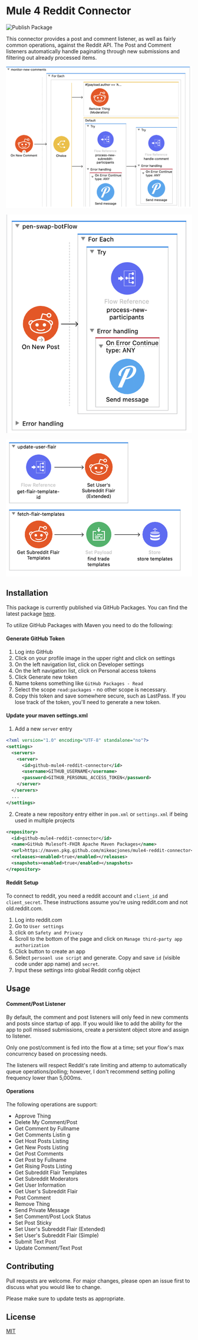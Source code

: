 # Mule 4 Reddit Connector

![Publish Package](https://github.com/mikeacjones/mule4-reddit-connector/workflows/Publish%20package/badge.svg?branch=1.0.0)

This connector provides a post and comment listener, as well as fairly common operations, against the Reddit API. The Post and Comment listeners automatically handle paginating through new submissions and filtering out already processed items.

![screenshot1](/.github/images/screenshot1.png)

![screenshot2](/.github/images/screenshot3.png)

![screenshot3](/.github/images/screenshot2.png)

## Installation

This package is currently published via GitHub Packages. You can find the latest package [here](https://github.com/mikeacjones/mule4-reddit-connector/packages).

To utilize GitHub Packages with Maven you need to do the following:

#### Generate GitHub Token

1. Log into GitHub
2. Click on your profile image in the upper right and click on settings
3. On the left navigation list, click on Developer settings
4. On the left navigation list, click on Personal access tokens
5. Click Generate new token
6. Name tokens something like `GitHub Packages - Read`
7. Select the scope `read:packages` - no other scope is necessary.
8. Copy this token and save somewhere secure, such as LastPass. If you lose track of the token, you'll need to generate a new token.

#### Update your maven settings.xml

1. Add a new `server` entry

```XML
<?xml version="1.0" encoding="UTF-8" standalone="no"?>
<settings>
  <servers>
    <server>
      <id>github-mule4-reddit-connector</id>
      <username>GITHUB_USERNAME</username>
      <password>GITHUB_PERSONAL_ACCESS_TOKEN</password>
    </server>
  </servers>
  ...
</settings>
```

2. Create a new repository entry either in `pom.xml` or `settings.xml` if being used in multiple projects

```XML
<repository>
  <id>github-mule4-reddit-connector</id>
  <name>GitHub Mulesoft-FHIR Apache Maven Packages</name>
  <url>https://maven.pkg.github.com/mikeacjones/mule4-reddit-connector</url>
  <releases><enabled>true</enabled></releases>
  <snapshots><enabled>true</enabled></snapshots>
</repository>
```

#### Reddit Setup

To connect to reddit, you need a reddit account and `client_id` and `client_secret`. These instructions assume you're using reddit.com and not old.reddit.com.

1. Log into reddit.com
2. Go to `User settings`
3. click on `Safety and Privacy`
4. Scroll to the bottom of the page and click on `Manage third-party app authorization`
5. Click button to create an app
6. Select `persoanl use script` and generate. Copy and save `id` (visible code under app name) and `secret`.
7. Input these settings into global Reddit config object

## Usage

#### Comment/Post Listener

By default, the comment and post listeners will only feed in new comments and posts since startup of app. If you would like to add the ability for the app to poll missed submissions, create a persistent object store and assign to listener. 

Only one post/comment is fed into the flow at a time; set your flow's max concurrency based on processing needs.

The listeners will respect Reddit's rate limiting and attemp to automatically queue operations/polling; however, I don't recommend setting polling frequency lower than 5,000ms.

#### Operations

The following operations are support:

* Approve Thing
* Delete My Comment/Post
* Get Comment by Fullname
* Get Comments Listin g
* Get Host Posts Listing
* Get New Posts Listing
* Get Post Comments
* Get Post by Fullname
* Get Rising Posts Listing
* Get Subreddit Flair Templates
* Get Subreddit Moderators
* Get User Information
* Get User's Subreddit Flair
* Post Comment
* Remove Thing
* Send Private Message
* Set Comment/Post Lock Status
* Set Post Sticky
* Set User's Subreddit Flair (Extended)
* Set User's Subreddit Flair (Simple)
* Submit Text Post
* Update Comment/Text Post

## Contributing

Pull requests are welcome. For major changes, please open an issue first to discuss what you would like to change.

Please make sure to update tests as appropriate.

## License

[MIT](https://choosealicense.com/licenses/mit/)
